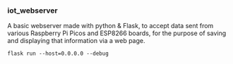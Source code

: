 ### iot_webserver

A basic webserver made with python & Flask, to accept data sent from various Raspberry Pi Picos and ESP8266 boards, for the purpose of saving and displaying that information via a <gasp> web page.

```
flask run --host=0.0.0.0 --debug
```
